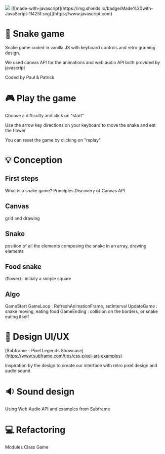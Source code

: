 <img src="https://img.shields.io/badge/JavaScript-F7DF1E?style=for-the-badge&logo=javascript&logoColor=black" />
[![made-with-javascript](https://img.shields.io/badge/Made%20with-JavaScript-1f425f.svg)](https://www.javascript.com)

# :snake: Snake game

Snake game coded in vanilla JS with keyboard controls and retro graming design.

We used canvas API for the animations and web audio API both provided by javascript

Coded by Paul & Patrick

# :video_game: Play the game

Choose a difficulty and click on "start"

Use the arrow key directions on your keyboard to move the snake and eat the flower

You can reset the game by clicking on "replay"

# :bulb: Conception

## First steps

What is a snake game? Principles
Discovery of Canvas API

## Canvas

grid and drawing  

## Snake

position of all the elements composing the snake in an array, drawing elements

## Food snake

(flower) : initialy a simple square

## Algo

GameStart
GameLoop : RefreshAnimationFrame, setInterval
UpdateGame : snake moving, eating food
GameEnding : collision on the borders, or snake eating itself


# :art: Design UI/UX

[Subframe - Pixel Legends Showcase]
(https://www.subframe.com/tips/css-pixel-art-examples)

Inspiration by the design to create our interface with retro pixel design and audio sound. 

# :sound: Sound design

Using Web Audio API and examples from Subframe

# :computer: Refactoring

Modules
Class Game
